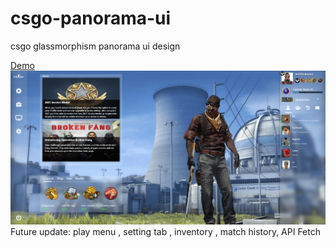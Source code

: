 # csgo-panorama-ui
csgo glassmorphism panorama ui design

[Demo](https://kasim393.github.io/csgo-panorama-ui/)
![Sreenshot](https://raw.githubusercontent.com/kasim393/csgo-panorama-ui/main/ss.png)
Future update: play menu , setting tab , inventory , match history, API Fetch
